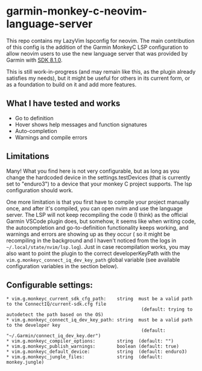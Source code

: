# garmin-monkey-c-neovim-language-server

This repo contains my LazyVim lspconfig for neovim. The main contribution
of this config is the addition of the Garmin MonkeyC LSP configuration to
allow neovim users to use the new language server that was provided by
Garmin with [SDK 8.1.0](https://forums.garmin.com/developer/connect-iq/b/news-announcements/posts/connect-iq-sdk-8-1-0-now-available).

This is still work-in-progress (and may remain like this, as the plugin
already satisfies my needs), but it might be useful for others in its
current form, or as a foundation to build on it and add more features.

## What I have tested and works
* Go to definition
* Hover shows help messages and function signatures
* Auto-completion
* Warnings and compile errors

## Limitations
Many! What you find here is not very configurable, but as long as
you change the hardcoded device in the settings.testDevices (that is
currently set to "enduro3") to a device that your monkey C project
supports. The lsp configuration should work.

One more limitation is that you first have to compile your project
manually once, and after it's compiled, you can open nvim and use
the language server. The LSP will not keep recompiling the code (I think)
as the official Garmin VSCode plugin does, but somehow, it seems like
when writing code, the autocompletion and go-to-definition functionality
keeps working, and warnings and errors are showing up as they occur (
so it might be recompiling in the background and I haven't noticed from
the logs in `~/.local/state/nvim/lsp.log`). Just in case recompilation
works, you may also want to point the plugin to the correct
developerKeyPath with the `vim.g.monkeyc_connect_iq_dev_key_path`
global variable (see available configuration variables in the section
below).

## Configurable settings:

```
* vim.g.monkeyc_current_sdk_cfg_path:    string  must be a valid path to the ConnectIQ/current-sdk.cfg file
                                                  (default: trying to autodetect the path based on the OS)
* vim.g.monkeyc_connect_iq_dev_key_path: string  must be a valid path to the developer key
                                                  (default: "~/.Garmin/connect_iq_dev_key.der")
* vim.g.monkeyc_compiler_options:        string  (default: "")
* vim.g.monkeyc_publish_warnings:        boolean (default: true)
* vim.g.monkeyc_default_device:          string  (default: enduro3)
* vim.g.monkeyc_jungle_files:            string  (default: monkey.jungle)
```
